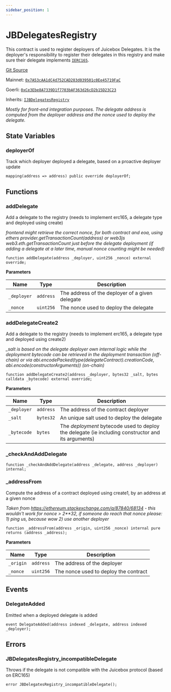 ```yaml
---
sidebar_position: 1
---
```


# JBDelegatesRegistry

This contract is used to register deployers of Juicebox Delegates. It is the deployer's responsibility to register their delegates in this registry and make sure their delegate implements [`IERC165`](https://docs.openzeppelin.com/contracts/4.x/api/utils#ERC165).

[Git Source](https://github.com/jbx-protocol/juice-delegates-registry/blob/d836dddcf1d83bfd5212a19996368fae61c2301d/src/JBDelegatesRegistry.sol)

Mainnet: [`0x7A53cAA1dC4d752CAD283d039501c0Ee45719FaC`](https://etherscan.io/address/0x7A53cAA1dC4d752CAD283d039501c0Ee45719FaC)

Goerli: [`0xCe3Ebe8A7339D1f7703bAF363d26cD2b15D23C23`](https://goerli.etherscan.io/address/0xCe3Ebe8A7339D1f7703bAF363d26cD2b15D23C23)

Inherits: [`IJBDelegatesRegistry`](/dev/extensions/juice-delegates-registry/ijbdelegatesregistry/)

*Mostly for front-end integration purposes. The delegate address is computed from the deployer address and the nonce used to deploy the delegate.*

## State Variables

### deployerOf
Track which deployer deployed a delegate, based on a
proactive deployer update

```solidity
mapping(address => address) public override deployerOf;
```

## Functions

### addDelegate

Add a delegate to the registry (needs to implement erc165, a delegate type and deployed using create)

*frontend might retrieve the correct nonce, for both contract and eoa, using
ethers provider.getTransactionCount(address) or web3js web3.eth.getTransactionCount just *before* the
delegate deployment (if adding a delegate at a later time, manual nonce counting might be needed)*

```solidity
function addDelegate(address _deployer, uint256 _nonce) external override;
```

**Parameters**

|Name|Type|Description|
|----|----|-----------|
|`_deployer`|`address`|The address of the deployer of a given delegate|
|`_nonce`|`uint256`|   The nonce used to deploy the delegate|

### addDelegateCreate2

Add a delegate to the registry (needs to implement erc165, a delegate type and deployed using create2)

*_salt is based on the delegate deployer own internal logic while the deployment bytecode can be retrieved in
the deployment transaction (off-chain) or via
abi.encodePacked(type(delegateContract).creationCode, abi.encode(constructorArguments)) (on-chain)*

```solidity
function addDelegateCreate2(address _deployer, bytes32 _salt, bytes calldata _bytecode) external override;
```

**Parameters**

|Name|Type|Description|
|----|----|-----------|
|`_deployer`|`address`|The address of the contract deployer|
|`_salt`|`bytes32`|    An unique salt used to deploy the delegate|
|`_bytecode`|`bytes`|The *deployment* bytecode used to deploy the delegate (ie including constructor and its arguments)|

### _checkAndAddDelegate

```solidity
function _checkAndAddDelegate(address _delegate, address _deployer) internal;
```

### _addressFrom

Compute the address of a contract deployed using create1, by an address at a given nonce

*Taken from https://ethereum.stackexchange.com/a/87840/68134 - this wouldn't work for nonce > 2**32,
if someone do reach that nonce please: 1) ping us, because wow 2) use another deployer*

```solidity
function _addressFrom(address _origin, uint256 _nonce) internal pure returns (address _address);
```

**Parameters**

|Name|Type|Description|
|----|----|-----------|
|`_origin`|`address`|  The address of the deployer|
|`_nonce`|`uint256`|   The nonce used to deploy the contract|

## Events

### DelegateAdded

Emitted when a deployed delegate is added

```solidity
event DelegateAdded(address indexed _delegate, address indexed _deployer);
```

## Errors

### JBDelegatesRegistry_incompatibleDelegate

Throws if the delegate is not compatible with the Juicebox protocol (based on ERC165)

```solidity
error JBDelegatesRegistry_incompatibleDelegate();
```

